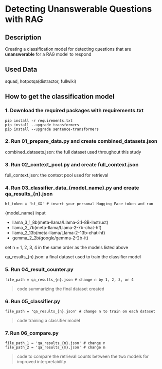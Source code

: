 # Detecting Unanswerable Questions with RAG

## Description

Creating a classification model for detecting questions that are **unanswerable** for a RAG model to respond 


## Used Data

squad, hotpotqa(distractor, fullwiki)



## How to get the classification model


### 1. Download the required packages with **requirements.txt**

```
pip install -r requirements.txt
pip install --upgrade transformers
pip install --upgrade sentence-transformers
```




### 2. Run **01_prepare_data.py** and create **combined_datasets.json**

combined_datasets.json: the full dataset used throughout this study




### 3. Run **02_context_pool.py** and create **full_context.json**

full_context.json: the context pool used for retrieval




### 4. Run **03_classifier_data_{model_name}.py** and create **qa_results_{n}.json**

```
hf_token = 'hf_XX' # insert your personal Hugging Face token and run
```

{model_name} input
- llama_3_1_8b(meta-llama/Llama-3.1-8B-Instruct)
- llama_2_7b(meta-llama/Llama-2-7b-chat-hf)
- llama_2_13b(meta-llama/Llama-2-13b-chat-hf)
- gemma_2_2b(google/gemma-2-2b-it)

set n = 1, 2, 3, 4 in the same order as the models listed above

qa_results_{n}.json: a final dataset used to train the classifier model




### 5. Run **04_result_counter.py**

```
file_path = qa_results_{n}.json # change n by 1, 2, 3, or 4
```

> code summarizing the final dataset created




### 6. Run **05_classifier.py**

```
file_path = 'qa_results_{n}.json' # change n to train on each dataset
```

> code training a classifier model




### 7. Run **06_compare.py**

```
file_path_1 = 'qa_results_{n}.json' # change n
file_path_2 = 'qa_results_{m}.json' # change m
```

> code to compare the retrieval counts between the two models for improved interpretability 